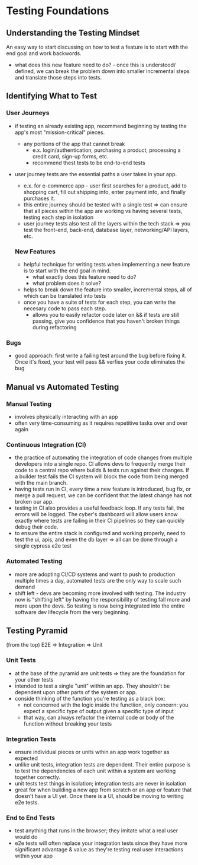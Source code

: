 # Testing Foundations
## Understanding the Testing Mindset
An easy way to start discussing on how to test a feature is to start with the end goal and work backwords.
  - what does this new feature need to do? - once this is understood/ defined, we can break the problem down into smaller incremental steps and translate those steps into tests.

## Identifying What to Test
### User Journeys
- if testing an already existing app, recommend beginning by testing the app's most "mission-critical" pieces. 
  - any portions of the app that cannot break
    - e.x. login/authentication, purchasing a product, processing a credit card, sign-up forms, etc.
    - recommend thest tests to be end-to-end tests
- user journey tests are the essential paths a user takes in your app.
  - e.x. for e-commerce app - user first searches for a product, add to shopping cart, fill out shipping info, enter payment info, and finally purchases it.
  - this entire journey should be tested with a single test => can ensure that all pieces within the app are working vs having several tests, testing each step in isolation
  - user journey tests also test all the layers within the tech stack => you test the front-end, back-end, database layer, networking/API layers, etc.

  ### New Features
  - helpful technique for writing tests when implementing a new feature is to start with the end goal in mind.
    - what exactly does this feature need to do?
    - what problem does it solve?
  - helps to break down the feature into smaller, incremental steps, all of which can be translated into tests
  - once you have a suite of tests for each step, you can write the necesary code to pass each step. 
    - allows you to easily refactor code later on && if tests are still passing, give you confidence that you haven't broken things during refactoring

### Bugs
- good approach: first write a failing test around the bug before fixing it. Once it's fixed, your test will pass && verfies your code eliminates the bug

## Manual vs Automated Testing
### Manual Testing
- involves physically interacting with an app
- often very time-consuming as it requires repetitive tasks over and over again

### Continuous Integration (CI)
- the practice of automating the integration of code changes from multiple developers into a single repo. CI allows devs to frequently merge their code to a central repo where builds & tests run against their changes. If a builder test fails the CI system will block the code from being merged with the main branch. 
- having tests run in CI, every time a new feature is introduced, bug fix, or merge a pull request, we can be confident that the latest change has not broken our app. 
- testing in CI also provides a useful feedback loop. If any tests fail, the errors will be logged. The cyber's dashboard will allow users know exactly where tests are failing in their CI pipelines so they can quickly debug their code.
- to ensure the entire stack is configured and working properly, need to test the ui, apis, and even the db layer => all can be done through a single cypress e2e test 

### Automated Testing
- more are adopting CI/CD systems and want to push to production multiple times a day, automated tests are the only way to scale such demand
- shift left - devs are becoming more involved with testing. The industry now is "shifting left" by having the responsibility of testing fall more and more upon the devs. So testing is now being integrated into the entire software dev lifecycle from the very beginning.

## Testing Pyramid
(from the top) E2E => Integration => Unit

### Unit Tests
- at the base of the pyramid are unit tests => they are the foundation for your other tests
- intended to test a single "unit" within an app. They shouldn't be dependent upon other parts of the system or app.
- conside thinking of the function you're testing as a black box:
  - not concerned with the logic inside the functiion, only concern: you expect a specific type of output given a specific type of input
  - that way, can always refactor the internal code or body of the function without breaking your tests

### Integration Tests
- ensure individual pieces or units wthin an app work together as expected
- unlike unit tests, integration tests are dependent. Their entire purpose is to test the dependencies of each unit within a system are working together correctly.
- unit tests test things in isolation; integration tests are never in isolation
- great for when building a new app from scratch or an app or feature that doesn't have a UI yet. Once there is a UI, should be moving to writing e2e tests.

### End to End Tests
- test anything that runs in the browser; they imitate what a real user would do
- e2e tests will often replace your integration tests since they have more significant advantage & value as they're testing real user interactions within your app
